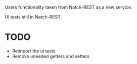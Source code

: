 Users functionality taken from Natch-REST as a new service.

UI tests still in Natch-REST.

TODO
====

* Reimport the ui tests
* Remove uneeded getters and setters
